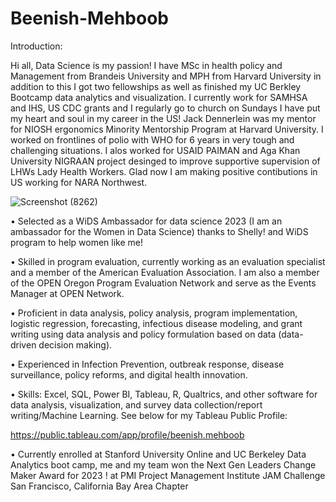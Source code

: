 # Beenish-Mehboob
Introduction:

Hi all, Data Science is my passion! I have MSc in health policy and Management from Brandeis University and MPH from Harvard University in addition to this I got two fellowships as well as finished my UC Berkley Bootcamp data analytics and visualization. I currently work for SAMHSA and IHS, US CDC grants and I regularly go to church on Sundays I have put my heart and soul in my career in the US!
Jack Dennerlein was my mentor for NIOSH ergonomics Minority Mentorship Program at Harvard University. I worked on frontlines of polio with WHO for 6 years in very tough and challenging situations. I alos worked for USAID PAIMAN and Aga Khan University NIGRAAN project desinged to improve supportive supervision of LHWs Lady Health Workers.  Glad now I am making positive contibutions in US working for NARA Northwest.


![Screenshot (8262)](https://github.com/user-attachments/assets/f76b0405-5ee4-44a4-b63f-27fc31b9e8db)

• Selected as a WiDS Ambassador for data science 2023 (I am an ambassador for the Women in Data Science) thanks to Shelly! and WiDS program to help women like me!

• Skilled in program evaluation, currently working as an evaluation specialist and a member of the American Evaluation Association. I am also a member of the OPEN Oregon Program Evaluation Network and serve as the Events Manager at OPEN Network.

• Proficient in data analysis, policy analysis, program implementation, logistic regression, forecasting, infectious disease modeling, and grant writing using data analysis and policy formulation based on data (data-driven decision making).

• Experienced in Infection Prevention, outbreak response, disease surveillance, policy reforms, and digital health innovation. 

• Skills: Excel, SQL, Power BI, Tableau, R, Qualtrics, and other software for data analysis, visualization, and survey data collection/report writing/Machine Learning. See below for my Tableau Public Profile:

https://public.tableau.com/app/profile/beenish.mehboob 

• Currently enrolled at Stanford University Online and UC Berkeley Data Analytics boot camp, me and my team won the Next Gen Leaders Change Maker Award for 2023 ! at PMI Project Management Institute JAM Challenge San Francisco, California Bay Area Chapter
